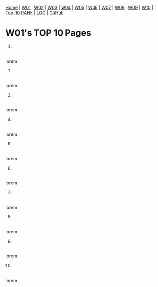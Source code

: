 [Home](https://ikhsanpambayun.github.io/os211/) |
[W01](w01.md) |
[W02](w02.md) |
[W03]() |
[W04]() |
[W05]() |
[W06]() |
[W07]() |
[W08]() |
[W09]() |
[W10]() |
[Top-10 RANK](TXT/myrank.txt) |
[LOG](TXT/mylog.txt) | 
[GitHub](https://github.com/ikhsanpambayun/os211)

# W01's TOP 10 Pages

1. []()
<br>
lorem

2. []()
<br>
lorem

3. []()
<br>
lorem

4. []()
<br>
lorem

5. []()
<br>
lorem

6. []()
<br>
lorem

7. []()
<br>
lorem

8. []()
<br>
lorem

9. []()
<br>
lorem

10. []()
<br>
lorem
